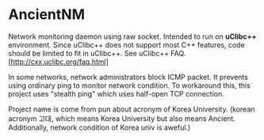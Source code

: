 # AncientNM
Network monitoring daemon using raw socket.
Intended to run on **uClibc++** environment. Since uClibc++ does not support most C++ features, code should be limited to fit in uClibc++. See uClibc++ FAQ. [http://cxx.uclibc.org/faq.html]

In some networks, network administrators block ICMP packet. It prevents using ordinary ping to monitor network condition.
To workaround this, this project uses "stealth ping" which uses half-open TCP connection.

Project name is come from pun about acronym of Korea University. (korean acronym 고대, which means Korea University but also means Ancient. Additionally, network condition of Korea univ is aweful.)
